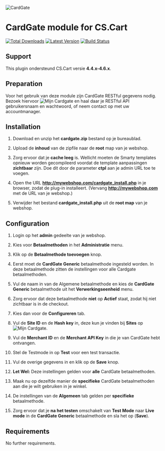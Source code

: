 ![CardGate](https://cdn.curopayments.net/thumb/200/logos/cardgate.png)

# CardGate module for CS.Cart

[![Total Downloads](https://img.shields.io/packagist/dt/cardgate/cscart.svg)](https://packagist.org/packages/cardgate/cscart)
[![Latest Version](https://img.shields.io/packagist/v/cardgate/cscart.svg)](https://github.com/cardgate/cscart/releases)
[![Build Status](https://travis-ci.org/cardgate/cscart.svg?branch=master)](https://travis-ci.org/cardgate/cscart)

## Support

This plugin ondersteund CS.Cart versie **4.4.x-4.6.x**.

## Preparation

Voor het gebruik van deze module zijn CardGate RESTful gegevens nodig.
Bezoek hiervoor ![Mijn Cardgate](https://my.cardgate.com/) en haal daar je 
RESTful API gebruikersnaam en wachtwoord, of neem contact op met uw accountmanager.

## Installation

1. Download en unzip het **cardgate.zip** bestand op je bureaublad.

2. Upload de **inhoud** van de zipfile naar de **root** map van je webshop.

3. Zorg ervoor dat je **cache leeg** is. Wellicht moeten de Smarty templates opnieuw worden gecompileerd voordat de template aanpassingen **zichtbaar** zijn.
   Doe dit door de parameter **ctpl** aan je admin URL toe te voegen.

3. Open the URL **http://mywebshop.com/cardgate_install.php** in je browser, zodat de plug-in installeert. (Vervang **http://mywebshop.com** met de URL van je webshop.)

4. Verwijder het bestand **cardgate_install.php** uit de **root map** van je webshop.

## Configuration

1. Login op het **admin** gedeelte van je webshop.

2. Kies voor **Betaalmethoden** in het **Administratie** menu.

3. Klik op de **Betaalmethode toevoegen** knop.

4. Eerst moet de **CardGate Generic** betaalmethode ingesteld worden. In deze betaalmethode zitten de instellingen voor alle Cardgate betaalmethoden.

5. Vul de naam in van de Algemene betaalmethode en kies de **CardGate Generic** betaalmethode uit het **Verwerkingseenheid** menu.

6. Zorg ervoor dat deze betaalmethode **niet** op **Actief** staat, zodat hij niet zichtbaar is in de checkout.

7. Kies dan voor de **Configureren** tab.

8. Vul de **Site ID** en de **Hash key** in, deze kun je vinden bij **Sites** op ![Mijn Cardgate](https://my.cardgate.com/).

9. Vul de **Merchant ID** en de **Merchant API Key** in die je van CardGate hebt ontvangen.

10. Stel de Testmode in op **Test** voor een test transactie.

11. Vul de overige gegevens in en klik op de **Save** knop.

12. **Let Wel:** Deze instellingen gelden voor **alle** CardGate betaalmethoden.  
 
13. Maak nu op dezelfde manier de **specifieke** CardGate betaalmethoden aan die je wilt gebruiken in je winkel.

14. De instellingen van de **Algemeen** tab gelden per **specifieke** betaalmethode.

15. Zorg ervoor dat je **na het testen** omschakelt van **Test Mode** naar **Live mode** in de **CardGate Generic** betaalmethode en sla het op (**Save**).

## Requirements

No further requirements.
